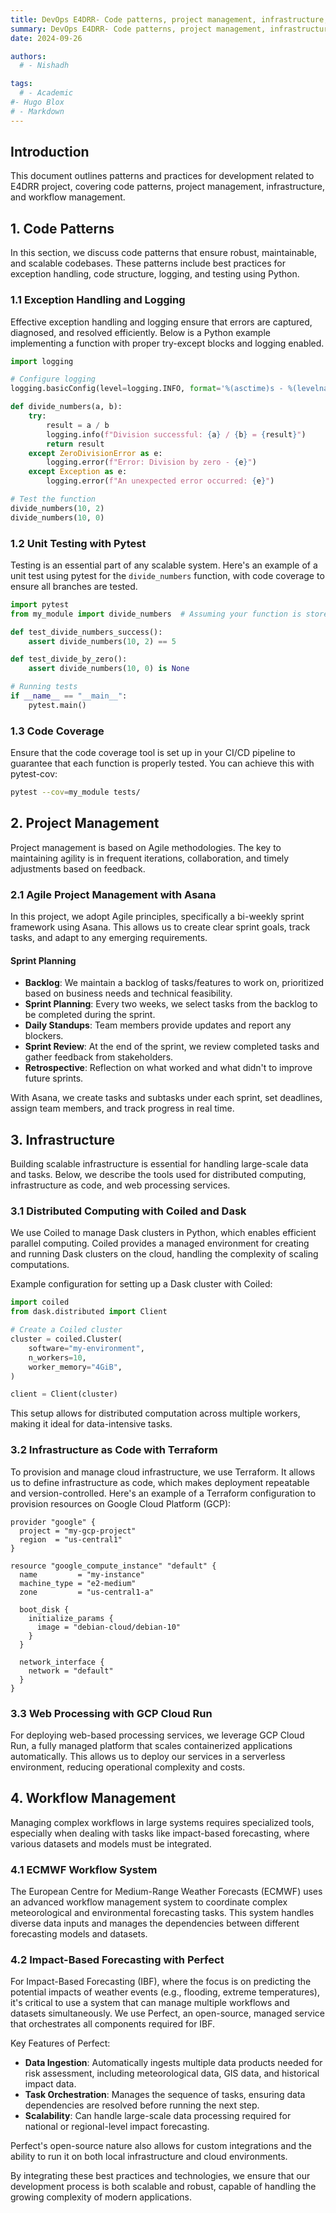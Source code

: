 ```yaml
---
title: DevOps E4DRR- Code patterns, project management, infrastructure, workflow 
summary: DevOps E4DRR- Code patterns, project management, infrastructure, workflow 
date: 2024-09-26

authors:
  # - Nishadh

tags:
  # - Academic
#- Hugo Blox
# - Markdown
---
```


## Introduction

This document outlines patterns and practices for development related to E4DRR project, covering code patterns, project management, infrastructure, and workflow management.

## 1. Code Patterns

In this section, we discuss code patterns that ensure robust, maintainable, and scalable codebases. These patterns include best practices for exception handling, code structure, logging, and testing using Python.

### 1.1 Exception Handling and Logging

Effective exception handling and logging ensure that errors are captured, diagnosed, and resolved efficiently. Below is a Python example implementing a function with proper try-except blocks and logging enabled.

```python
import logging

# Configure logging
logging.basicConfig(level=logging.INFO, format='%(asctime)s - %(levelname)s - %(message)s')

def divide_numbers(a, b):
    try:
        result = a / b
        logging.info(f"Division successful: {a} / {b} = {result}")
        return result
    except ZeroDivisionError as e:
        logging.error(f"Error: Division by zero - {e}")
    except Exception as e:
        logging.error(f"An unexpected error occurred: {e}")

# Test the function
divide_numbers(10, 2)
divide_numbers(10, 0)
```

### 1.2 Unit Testing with Pytest

Testing is an essential part of any scalable system. Here's an example of a unit test using pytest for the `divide_numbers` function, with code coverage to ensure all branches are tested.

```python
import pytest
from my_module import divide_numbers  # Assuming your function is stored in a module

def test_divide_numbers_success():
    assert divide_numbers(10, 2) == 5

def test_divide_by_zero():
    assert divide_numbers(10, 0) is None

# Running tests
if __name__ == "__main__":
    pytest.main()
```

### 1.3 Code Coverage

Ensure that the code coverage tool is set up in your CI/CD pipeline to guarantee that each function is properly tested. You can achieve this with pytest-cov:

```bash
pytest --cov=my_module tests/
```

## 2. Project Management

Project management is based on Agile methodologies. The key to maintaining agility is in frequent iterations, collaboration, and timely adjustments based on feedback.

### 2.1 Agile Project Management with Asana

In this project, we adopt Agile principles, specifically a bi-weekly sprint framework using Asana. This allows us to create clear sprint goals, track tasks, and adapt to any emerging requirements.

#### Sprint Planning
- **Backlog**: We maintain a backlog of tasks/features to work on, prioritized based on business needs and technical feasibility.
- **Sprint Planning**: Every two weeks, we select tasks from the backlog to be completed during the sprint.
- **Daily Standups**: Team members provide updates and report any blockers.
- **Sprint Review**: At the end of the sprint, we review completed tasks and gather feedback from stakeholders.
- **Retrospective**: Reflection on what worked and what didn't to improve future sprints.

With Asana, we create tasks and subtasks under each sprint, set deadlines, assign team members, and track progress in real time.

## 3. Infrastructure

Building scalable infrastructure is essential for handling large-scale data and tasks. Below, we describe the tools used for distributed computing, infrastructure as code, and web processing services.

### 3.1 Distributed Computing with Coiled and Dask

We use Coiled to manage Dask clusters in Python, which enables efficient parallel computing. Coiled provides a managed environment for creating and running Dask clusters on the cloud, handling the complexity of scaling computations.

Example configuration for setting up a Dask cluster with Coiled:

```python
import coiled
from dask.distributed import Client

# Create a Coiled cluster
cluster = coiled.Cluster(
    software="my-environment",
    n_workers=10,
    worker_memory="4GiB",
)

client = Client(cluster)
```

This setup allows for distributed computation across multiple workers, making it ideal for data-intensive tasks.

### 3.2 Infrastructure as Code with Terraform

To provision and manage cloud infrastructure, we use Terraform. It allows us to define infrastructure as code, which makes deployment repeatable and version-controlled. Here's an example of a Terraform configuration to provision resources on Google Cloud Platform (GCP):

```hcl
provider "google" {
  project = "my-gcp-project"
  region  = "us-central1"
}

resource "google_compute_instance" "default" {
  name         = "my-instance"
  machine_type = "e2-medium"
  zone         = "us-central1-a"

  boot_disk {
    initialize_params {
      image = "debian-cloud/debian-10"
    }
  }

  network_interface {
    network = "default"
  }
}
```

### 3.3 Web Processing with GCP Cloud Run

For deploying web-based processing services, we leverage GCP Cloud Run, a fully managed platform that scales containerized applications automatically. This allows us to deploy our services in a serverless environment, reducing operational complexity and costs.

## 4. Workflow Management

Managing complex workflows in large systems requires specialized tools, especially when dealing with tasks like impact-based forecasting, where various datasets and models must be integrated.

### 4.1 ECMWF Workflow System

The European Centre for Medium-Range Weather Forecasts (ECMWF) uses an advanced workflow management system to coordinate complex meteorological and environmental forecasting tasks. This system handles diverse data inputs and manages the dependencies between different forecasting models and datasets.

### 4.2 Impact-Based Forecasting with Perfect

For Impact-Based Forecasting (IBF), where the focus is on predicting the potential impacts of weather events (e.g., flooding, extreme temperatures), it's critical to use a system that can manage multiple workflows and datasets simultaneously. We use Perfect, an open-source, managed service that orchestrates all components required for IBF.

Key Features of Perfect:
- **Data Ingestion**: Automatically ingests multiple data products needed for risk assessment, including meteorological data, GIS data, and historical impact data.
- **Task Orchestration**: Manages the sequence of tasks, ensuring data dependencies are resolved before running the next step.
- **Scalability**: Can handle large-scale data processing required for national or regional-level impact forecasting.

Perfect's open-source nature also allows for custom integrations and the ability to run it on both local infrastructure and cloud environments.

By integrating these best practices and technologies, we ensure that our development process is both scalable and robust, capable of handling the growing complexity of modern applications.

